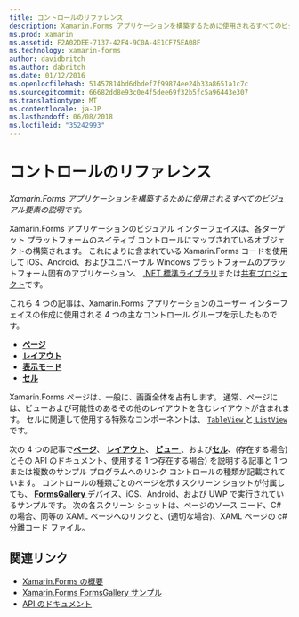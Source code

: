 ```yaml
---
title: コントロールのリファレンス
description: Xamarin.Forms アプリケーションを構築するために使用されるすべてのビジュアル要素の説明です。 この記事では、Xamarin.Forms アプリケーションのユーザー インターフェイスを構成するコントロール グループを示しています。
ms.prod: xamarin
ms.assetid: F2A02DEE-7137-42F4-9C0A-4E1CF75EA08F
ms.technology: xamarin-forms
author: davidbritch
ms.author: dabritch
ms.date: 01/12/2016
ms.openlocfilehash: 51457814bd6dbdef7f99874ee24b33a8651a1c7c
ms.sourcegitcommit: 66682dd8e93c0e4f5dee69f32b5fc5a96443e307
ms.translationtype: MT
ms.contentlocale: ja-JP
ms.lasthandoff: 06/08/2018
ms.locfileid: "35242993"
---
```

# <a name="controls-reference"></a>コントロールのリファレンス

_Xamarin.Forms アプリケーションを構築するために使用されるすべてのビジュアル要素の説明です。_

Xamarin.Forms アプリケーションのビジュアル インターフェイスは、各ターゲット プラットフォームのネイティブ コントロールにマップされているオブジェクトの構築されます。 これによりに含まれている Xamarin.Forms コードを使用して iOS、Android、およびユニバーサル Windows プラットフォームのプラットフォーム固有のアプリケーション、 [.NET 標準ライブラリ](~/cross-platform/app-fundamentals/net-standard.md)または[共有プロジェクト](~/cross-platform/app-fundamentals/shared-projects.md)です。

これら 4 つの記事は、Xamarin.Forms アプリケーションのユーザー インターフェイスの作成に使用される 4 つの主なコントロール グループを示したものです。

- [**ページ**](pages.md)
- [**レイアウト**](layouts.md)
- [**表示モード**](views.md)
- [**セル**](cells.md)

Xamarin.Forms ページは、一般に、画面全体を占有します。 通常、ページには、ビューおよび可能性のあるその他のレイアウトを含むレイアウトが含まれます。 セルに関連して使用する特殊なコンポーネントは、 [ `TableView` ](views.md#tableView)と[ `ListView`](views.md#listView)です。

次の 4 つの記事で[**ページ**](pages.md)、 [**レイアウト**](layouts.md)、 [**ビュー** ](views.md)、および[**セル**](cells.md)、(存在する場合) とその API のドキュメント、使用する 1 つ存在する場合) を説明する記事と 1 つまたは複数のサンプル プログラムへのリンク コントロールの種類が記載されています。 コントロールの種類ごとのページを示すスクリーン ショットが付属しても、 [ **FormsGallery** ](https://developer.xamarin.com/samples/FormsGallery/)デバイス、iOS、Android、および UWP で実行されているサンプルです。 次の各スクリーン ショットは、ページのソース コード、C# の場合、同等の XAML ページへのリンクと、(適切な場合)、XAML ページの c# 分離コード ファイル。

## <a name="related-links"></a>関連リンク

- [Xamarin.Forms の概要](~/xamarin-forms/get-started/introduction-to-xamarin-forms.md)
- [Xamarin.Forms FormsGallery サンプル](https://developer.xamarin.com/samples/FormsGallery/)
- [API のドキュメント](https://developer.xamarin.com/api/root/Xamarin.Forms/)
